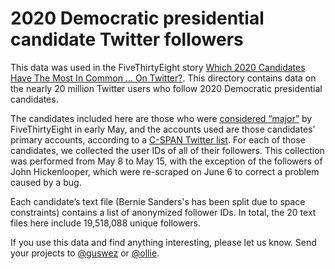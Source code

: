 # 2020 Democratic presidential candidate Twitter followers

This data was used in the FiveThirtyEight story [Which 2020 Candidates Have The Most In Common … On Twitter?](https://fivethirtyeight.com/features/which-2020-candidates-have-the-most-in-common-on-twitter/). This directory contains data on the nearly 20 million Twitter users who follow 2020 Democratic presidential candidates.

The candidates included here are those who were [considered “major”](https://fivethirtyeight.com/features/heres-how-were-defining-a-major-presidential-candidate/) by FiveThirtyEight in early May, and the accounts used are those candidates’ primary accounts, according to a [C-SPAN Twitter list](https://twitter.com/cspan/lists/presidential-candidates/members). For each of those candidates, we collected the user IDs of all of their followers. This collection was performed from May 8 to May 15, with the exception of the followers of John Hickenlooper, which were re-scraped on June 6 to correct a problem caused by a bug.

Each candidate’s text file (Bernie Sanders's has been split due to space constraints) contains a list of anonymized follower IDs. In total, the 20 text files here include 19,518,088 unique followers.

If you use this data and find anything interesting, please let us know. Send your projects to [@guswez](https://twitter.com/guswez) or [@ollie](https://twitter.com/ollie).
